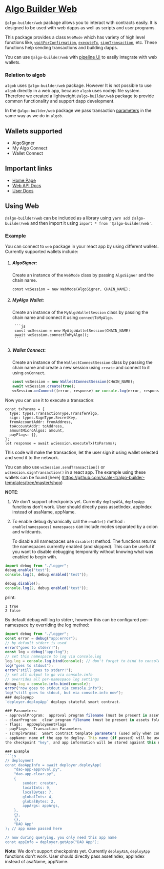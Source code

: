 # [Algo Builder Web](https://algobuilder.dev/)

`@algo-builder/web` package allows you to interact with contracts easily. It is designed to be used with web dapps as well as scripts and user programs.

This package provides a class `WebMode` which has variety of high level functions like, [`waitForConfirmation`](algobuilder.dev/api/web/classes/web.html#waitForConfirmation), [`executeTx`](<(algobuilder.dev/api/web/classes/web.html#executeTx)>), [`signTransaction`](<(algobuilder.dev/api/web/classes/web.html#signTransaction)>), etc. These functions help sending transactions and building dapps.

You can use `@algo-builder/web` with [pipeline UI](https://www.pipeline-ui.com/docs/algocomponents/algobutton) to easily integrate with web wallets.

### Relation to algob

`algob` uses `@algo-builder/web` package. However It is not possible to use `algob` directly in a web app, because `algob` uses nodejs file system. Therefore we created a lightweight `@algo-builder/web` package to provide common functionality and support dapp development.

In the `@algo-builder/web` package we pass transaction [parameters](https://github.com/scale-it/algo-builder/blob/master/docs/guide/execute-transaction.md) in the same way as we do in `algob`.

## Wallets supported
- AlgoSigner
- My Algo Connect
- Wallet Connect

## Important links

- [Home Page](https://algobuilder.dev/)
- [Web API Docs](https://algobuilder.dev/api/web/index.html)
- [User Docs](https://algobuilder.dev/guide/README)

## Using Web

`@algo-builder/web` can be included as a library using `yarn add @algo-builder/web` and then import it using `import * from '@algo-builder/web'`.

### Example

You can connect to `web` package in your react app by using different wallets. Currently supported wallets include:

1.  ##### AlgoSigner:

    Create an instance of the `WebMode` class by passing `AlgoSigner` and the chain name.

        const wcSession = new WebMode(AlgoSigner, CHAIN_NAME);

2.  ##### MyAlgo Wallet:

    Create an instance of the `MyAlgoWalletSession` class by passing the chain name and connect it using `connectToMyAlgo`.

         ```js
         const wcSession = new MyAlgoWalletSession(CHAIN_NAME)
         await wcSession.connectToMyAlgo();
         ```

3.  ##### Wallet Connect:

    Create an instance of the `WallectConnectSession` class by passing the chain name and create a new session using `create` and connect to it using `onConnect`.

    ```js
    const wcSession = new WallectConnectSession(CHAIN_NAME);
    await wcSession.create(true);
    wcSession.onConnect((error, response) => console.log(error, response));
    ```

Now you can use it to execute a transaction:

    const txParams = {
      type: types.TransactionType.TransferAlgo,
      sign: types.SignType.SecretKey,
      fromAccountAddr: fromAddress,
      toAccountAddr: toAddress,
      amountMicroAlgos: amount,
      payFlags: {},
    };
    let response = await wcSession.executeTx(txParams);

This code will make the transaction, let the user sign it using wallet selected and send it to the network.

You can also use `wcSession.sendTransaction()` or `wcSession.signTransaction()` in a react app.
The example using these wallets can be found [here] (https://github.com/scale-it/algo-builder-templates/tree/master/shop)

**NOTE**:

1. We don't support checkpoints yet. Currently `deployASA`, `deployApp` functions don't work. User should directly pass assetIndex, appIndex instead of asaName, appName.

2. To enable debug dynamically call the `enable()` method :
   `enable(namespaces)`
   `namespaces` can include modes separated by a colon and wildcards.

   To disable all namespaces use `disable()`method.
   The functions returns the namespaces currently enabled (and skipped). This can be useful if you want to disable debugging temporarily without knowing what was enabled to begin with.

```ts
import debug from "./logger";
debug.enable("test");
console.log(1, debug.enabled("test"));

debug.disable();
console.log(2, debug.enabled("test"));
```

print:

```
1 true
2 false
```

By default debug will log to stderr, however this can be configured per-namespace by overriding the log method:

```ts
import debug from "./logger";
const error = debug("app:error");
// by default stderr is used
error("goes to stderr!");
const log = debug("app:log");
// set this namespace to log via console.log
log.log = console.log.bind(console); // don't forget to bind to console!
log("goes to stdout");
error("still goes to stderr!");
// set all output to go via console.info
// overrides all per-namespace log settings
debug.log = console.info.bind(console);
error("now goes to stdout via console.info");
log("still goes to stdout, but via console.info now");
### deployApp
`deployer.deployApp` deploys stateful smart contract.

### Parameters:
- approvalProgram:  approval program filename (must be present in assets folder)
- clearProgram:  clear program filename (must be present in assets folder)
- flags:  AppDeploymentFlags
- payFlags:  Transaction Parameters
- scTmplParams:  Smart contract template parameters (used only when compiling PyTEAL to TEAL). This is an optional parameter.
- appName: name of the app to deploy. This name (if passed) will be used as
the checkpoint "key", and app information will be stored agaisnt this name. This is an optional parameter.

### Example
```js
// deployment
const daoAppInfo = await deployer.deployApp(
	"dao-app-approval.py",
	"dao-app-clear.py",
	{
		sender: creator,
		localInts: 9,
		localBytes: 7,
		globalInts: 4,
		globalBytes: 2,
		appArgs: appArgs,
	},
	{},
	{},
	"DAO App"
); // app name passed here

// now during querying, you only need this app name
const appInfo = deployer.getApp("DAO App");
```

**Note:** We don't support checkpoints yet. Currently `deployASA`, `deployApp` functions don't work. User should directly pass assetIndex, appIndex instead of asaName, appName.
